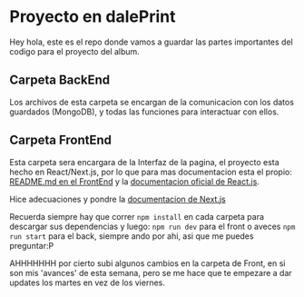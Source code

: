 # Proyecto en dalePrint

Hey hola, este es el repo donde vamos a guardar las partes importantes del codigo para el proyecto del album.

## Carpeta BackEnd ##
Los archivos de esta carpeta se encargan de la comunicacion con los datos guardados (MongoDB), y todas las funciones para interactuar con ellos. 

## Carpeta FrontEnd ##
Esta carpeta sera encargara de la Interfaz de la pagina, el proyecto esta hecho en React/Next.js, por lo que para mas documentacion esta el propio: 
[README.md en el FrontEnd](./frontend) y la [documentacion oficial de React.js](https://es.reactjs.org/docs/getting-started.html).

Hice adecuaciones y pondre la [documentacion de Next.js](https://nextjs.org/)

Recuerda siempre hay que correr ```npm install``` en cada carpeta para descargar sus dependencias y luego:
```npm run dev``` para el front o aveces 
```npm run start``` para el back, siempre ando por ahi, asi que me puedes preguntar:P

AHHHHHHH por cierto subi algunos cambios en la carpeta de Front, en si son mis 'avances' de esta semana, pero se me hace que te empezare a dar updates los martes en vez de los viernes.
